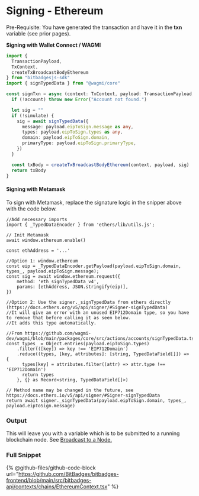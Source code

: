 # Signing - Ethereum

Pre-Requisite: You have generated the transaction and have it in the **txn** variable (see prior pages).

**Signing with Wallet Connect / WAGMI**

```typescript
import {
  TransactionPayload,
  TxContext,
  createTxBroadcastBodyEthereum
} from "bitbadgesjs-sdk"
import { signTypedData } from "@wagmi/core"

const signTxn = async (context: TxContext, payload: TransactionPayload, simulate: boolean) => {
  if (!account) throw new Error("Account not found.")

  let sig = ""
  if (!simulate) {
    sig = await signTypedData({
      message: payload.eipToSign.message as any,
      types: payload.eipToSign.types as any,
      domain: payload.eipToSign.domain,
      primaryType: payload.eipToSign.primaryType,
    })
  }

  const txBody = createTxBroadcastBodyEthereum(context, payload, sig)
  return txBody
}
```

#### Signing with Metamask

To sign with Metamask, replace the signature logic in the snipper above with the code below.&#x20;

<pre class="language-typescript"><code class="lang-typescript">//Add necessary imports
import { _TypedDataEncoder } from 'ethers/lib/utils.js';

// Init Metamask
await window.ethereum.enable()

const ethAddress = '...'

//Option 1: window.ethereum
const eip = _TypedDataEncoder.getPayload(payload.eipToSign.domain, types_, payload.eipToSign.message);
const sig = await window.ethereum.request({
    method: 'eth_signTypedData_v4',
    params: [ethAddress, JSON.stringify(eip)],
})

//Option 2: Use the signer._signTypedData from ethers directly (https://docs.ethers.org/v5/api/signer/#Signer-signTypedData)
//It will give an error with an unused EIP712Domain type, so you have to remove that before calling it as seen below.
//It adds this type automatically.
<strong>
</strong>//From https://github.com/wagmi-dev/wagmi/blob/main/packages/core/src/actions/accounts/signTypedData.ts#L41
const types_ = Object.entries(payload.eipToSign.types)
    .filter(([key]) => key !== 'EIP712Domain')
    .reduce((types, [key, attributes]: [string, TypedDataField[]]) => {
      types[key] = attributes.filter((attr) => attr.type !== 'EIP712Domain')
      return types
    }, {} as Record&#x3C;string, TypedDataField[]>)

// Method name may be changed in the future, see https://docs.ethers.io/v5/api/signer/#Signer-signTypedData
return await signer._signTypedData(payload.eipToSign.domain, types_, payload.eipToSign.message)
</code></pre>

### Output

This will leave you with a variable which is to be submitted to a running blockchain node. See [Broadcast to a Node.](broadcast-to-a-node.md)

### Full Snippet

{% @github-files/github-code-block url="https://github.com/BitBadges/bitbadges-frontend/blob/main/src/bitbadges-api/contexts/chains/EthereumContext.tsx" %}
